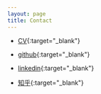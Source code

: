 ```yaml
---
layout: page
title: Contact
---
```


- [CV]("../assets/pdf/zcCV.pdf"){:target="_blank"}

- [github](https://www.github.com/lkevinzc){:target="_blank"}

- [linkedin](https://www.linkedin.com/in/lkevinzc/){:target="_blank"}

- [知乎](https://www.zhihu.com/people/lzc-29-74/activities){:target="_blank"}


